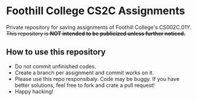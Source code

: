 # Foothill College CS2C Assignments

Private repository for saving assignments of Foothill College's CS002C.01Y. ~~This repository is __NOT intended to be publicized unless further noticed.__~~

## How to use this repository
- Do not commit unfinished codes.
- Create a branch per assignment and commit works on it.
- Please use this repo responsibaly. Code may be buggy. If you have better solutions, feel free to fork and crate a pull request!
- Happy hacking!
